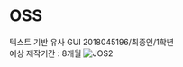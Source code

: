 # OSS
텍스트 기반 유사 GUI
2018045196/최종인/1학년  
예상 제작기간 : 8개월
![JOS2](https://user-images.githubusercontent.com/55247091/69012086-f953bf80-09b4-11ea-8ea9-54023032de60.png)
